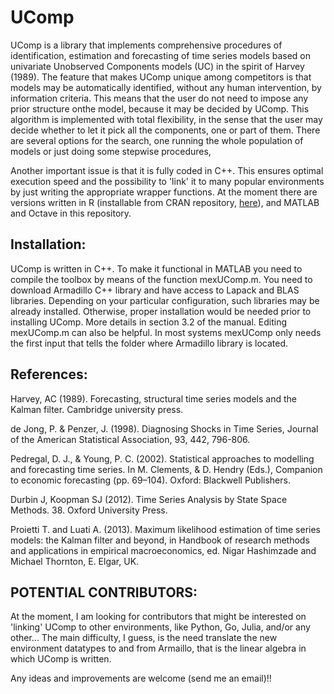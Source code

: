 # UComp
UComp is a library that implements comprehensive procedures of identification, estimation and forecasting of time series models based on univariate Unobserved Components models (UC) in the spirit of Harvey (1989). The feature that makes UComp unique among competitors is that models may be automatically identified, without any human intervention, by information criteria. This means that the user do not need to impose any prior structure onthe model, because it may be decided by UComp. This algorithm is implemented with total flexibility, in the sense that the user may decide whether to let it pick all the components, one or part of them. There are several options for the search, one running the whole population of models or just doing some stepwise procedures,

Another important issue is that it is fully coded in C++. This ensures optimal execution speed and the possibility to 'link' it to many popular environments by just writing the appropriate wrapper functions. At the moment there are versions written in R (installable from CRAN repository, [here](https://cran.r-project.org/web/packages/UComp/index.html)), and MATLAB and Octave in this repository.

## Installation: 

UComp is written in C++. To make it functional in MATLAB you need to compile the toolbox by means of the function mexUComp.m. You need to download Armadillo C++ library and have access to Lapack and BLAS libraries. Depending on your particular configuration, such libraries may be already installed. Otherwise, proper installation would be needed prior to installing UComp. More details in section 3.2 of the manual. Editing mexUComp.m can also be helpful. In most systems mexUComp only needs the first input that tells the folder where Armadillo library is located.


## References: 

Harvey, AC (1989). Forecasting, structural time series models and the Kalman filter. Cambridge university press.

de Jong, P. & Penzer, J. (1998). Diagnosing Shocks in Time Series, Journal of the American Statistical Association, 93, 442, 796-806.

Pedregal, D. J., & Young, P. C. (2002). Statistical approaches to modelling and forecasting time series. In M. Clements, & D. Hendry (Eds.), Companion to economic forecasting (pp. 69–104). Oxford: Blackwell Publishers.

Durbin J, Koopman SJ (2012). Time Series Analysis by State Space Methods. 38. Oxford University Press.

Proietti T. and Luati A. (2013). Maximum likelihood estimation of time series models: the Kalman filter and beyond, in Handbook of research methods and applications in empirical macroeconomics, ed. Nigar Hashimzade and Michael Thornton, E. Elgar, UK.

## POTENTIAL CONTRIBUTORS:
At the moment, I am looking for contributors that might be interested on 'linking' UComp to other environments, like Python, Go, Julia, and/or any other... The main difficulty, I guess, is the need translate the new environment datatypes to and from Armaillo, that is the linear algebra in which UComp is written. 

Any ideas and improvements are welcome (send me an email)!!


